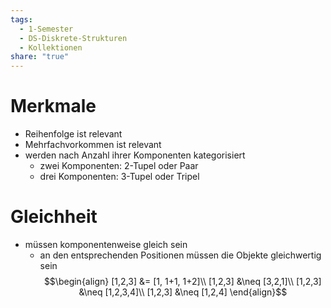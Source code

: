 ```yaml
---
tags:
  - 1-Semester
  - DS-Diskrete-Strukturen
  - Kollektionen
share: "true"
---
```

# Merkmale
- Reihenfolge ist relevant
- Mehrfachvorkommen ist relevant
- werden nach Anzahl ihrer Komponenten kategorisiert
	- zwei Komponenten: 2-Tupel oder Paar
	- drei Komponenten: 3-Tupel oder Tripel
 
# Gleichheit
- müssen komponentenweise gleich sein
	- an den entsprechenden Positionen müssen die Objekte gleichwertig sein
$$\begin{align}
[1,2,3] &= [1, 1+1, 1+2]\\
[1,2,3] &\neq [3,2,1]\\
[1,2,3] &\neq [1,2,3,4]\\
[1,2,3] &\neq [1,2,4]
\end{align}$$
